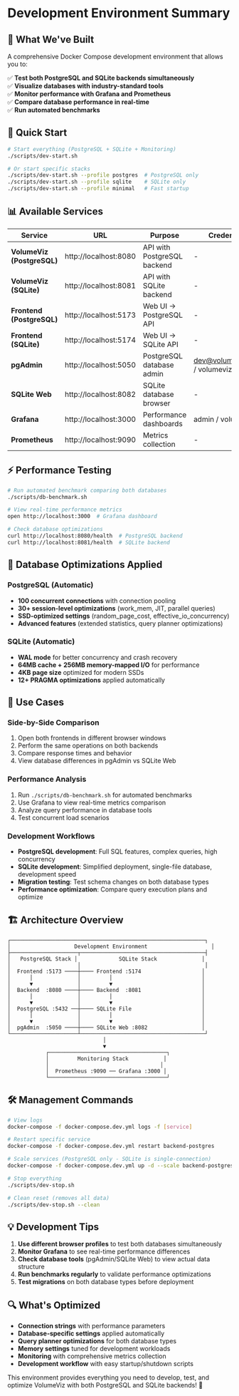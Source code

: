 # Development Environment Summary

## 🎉 What We've Built

A comprehensive Docker Compose development environment that allows you to:

✅ **Test both PostgreSQL and SQLite backends simultaneously**  
✅ **Visualize databases with industry-standard tools**  
✅ **Monitor performance with Grafana and Prometheus**  
✅ **Compare database performance in real-time**  
✅ **Run automated benchmarks**  

## 🚀 Quick Start

```bash
# Start everything (PostgreSQL + SQLite + Monitoring)
./scripts/dev-start.sh

# Or start specific stacks
./scripts/dev-start.sh --profile postgres  # PostgreSQL only
./scripts/dev-start.sh --profile sqlite    # SQLite only
./scripts/dev-start.sh --profile minimal   # Fast startup
```

## 📊 Available Services

| Service | URL | Purpose | Credentials |
|---------|-----|---------|-------------|
| **VolumeViz (PostgreSQL)** | http://localhost:8080 | API with PostgreSQL backend | - |
| **VolumeViz (SQLite)** | http://localhost:8081 | API with SQLite backend | - |
| **Frontend (PostgreSQL)** | http://localhost:5173 | Web UI → PostgreSQL API | - |
| **Frontend (SQLite)** | http://localhost:5174 | Web UI → SQLite API | - |
| **pgAdmin** | http://localhost:5050 | PostgreSQL database admin | dev@volumeviz.com / volumeviz |
| **SQLite Web** | http://localhost:8082 | SQLite database browser | - |
| **Grafana** | http://localhost:3000 | Performance dashboards | admin / volumeviz |
| **Prometheus** | http://localhost:9090 | Metrics collection | - |

## ⚡ Performance Testing

```bash
# Run automated benchmark comparing both databases
./scripts/db-benchmark.sh

# View real-time performance metrics
open http://localhost:3000  # Grafana dashboard

# Check database optimizations
curl http://localhost:8080/health  # PostgreSQL backend
curl http://localhost:8081/health  # SQLite backend
```

## 🔧 Database Optimizations Applied

### PostgreSQL (Automatic)
- **100 concurrent connections** with connection pooling
- **30+ session-level optimizations** (work_mem, JIT, parallel queries)
- **SSD-optimized settings** (random_page_cost, effective_io_concurrency)
- **Advanced features** (extended statistics, query planner optimizations)

### SQLite (Automatic)  
- **WAL mode** for better concurrency and crash recovery
- **64MB cache + 256MB memory-mapped I/O** for performance
- **4KB page size** optimized for modern SSDs
- **12+ PRAGMA optimizations** applied automatically

## 🎯 Use Cases

### Side-by-Side Comparison
1. Open both frontends in different browser windows
2. Perform the same operations on both backends
3. Compare response times and behavior
4. View database differences in pgAdmin vs SQLite Web

### Performance Analysis
1. Run `./scripts/db-benchmark.sh` for automated benchmarks
2. Use Grafana to view real-time metrics comparison
3. Analyze query performance in database tools
4. Test concurrent load scenarios

### Development Workflows
- **PostgreSQL development**: Full SQL features, complex queries, high concurrency
- **SQLite development**: Simplified deployment, single-file database, development speed
- **Migration testing**: Test schema changes on both database types
- **Performance optimization**: Compare query execution plans and optimize

## 🏗️ Architecture Overview

```
┌─────────────────────────────────────────────────────────────┐
│                    Development Environment                    │
├─────────────────────┬───────────────────────────────────────┤
│   PostgreSQL Stack │             SQLite Stack              │
│                     │                                       │
│  Frontend :5173 ────┼──── Frontend :5174                   │
│      │              │         │                            │
│      ▼              │         ▼                            │
│  Backend  :8080 ────┼──── Backend  :8081                   │
│      │              │         │                            │
│      ▼              │         ▼                            │
│  PostgreSQL :5432 ──┼──── SQLite File                      │
│      │              │         │                            │
│      ▼              │         ▼                            │
│  pgAdmin  :5050 ────┼──── SQLite Web :8082                 │
└─────────────────────┴───────────────────────────────────────┘
                              │
                              ▼
            ┌─────────────────────────────────────┐
            │         Monitoring Stack           │
            │                                   │
            │  Prometheus :9090 ── Grafana :3000 │
            └─────────────────────────────────────┘
```

## 🛠️ Management Commands

```bash
# View logs
docker-compose -f docker-compose.dev.yml logs -f [service]

# Restart specific service
docker-compose -f docker-compose.dev.yml restart backend-postgres

# Scale services (PostgreSQL only - SQLite is single-connection)
docker-compose -f docker-compose.dev.yml up -d --scale backend-postgres=2

# Stop everything
./scripts/dev-stop.sh

# Clean reset (removes all data)
./scripts/dev-stop.sh --clean
```

## 💡 Development Tips

1. **Use different browser profiles** to test both databases simultaneously
2. **Monitor Grafana** to see real-time performance differences  
3. **Check database tools** (pgAdmin/SQLite Web) to view actual data structure
4. **Run benchmarks regularly** to validate performance optimizations
5. **Test migrations** on both database types before deployment

## 🔍 What's Optimized

- **Connection strings** with performance parameters
- **Database-specific settings** applied automatically  
- **Query planner optimizations** for both database types
- **Memory settings** tuned for development workloads
- **Monitoring** with comprehensive metrics collection
- **Development workflow** with easy startup/shutdown scripts

This environment provides everything you need to develop, test, and optimize VolumeViz with both PostgreSQL and SQLite backends! 🚀